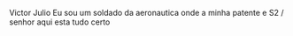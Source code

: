 Victor Julio
Eu sou um soldado da aeronautica onde a minha patente e S2 / senhor aqui esta tudo certo
